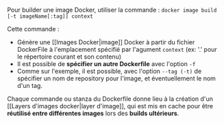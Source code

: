 
Pour builder une image Docker, utiliser la commande :
``docker image build [-t imageName[:tag]] context``

Cette commande :
- Génère une [[Images Docker|image]] Docker à partir du fichier DockerFile à l'emplacement spécifié par l'agument ``context`` (ex: '.' pour le répertoire courant et son contenu)
- Il est possible de **spécifier un autre Dockerfile** avec l'option ``-f``
- Comme sur l'exemple, il est possible, avec l'option ``--tag (-t)`` de spécifier un nom de repository pour l'image, et éventuellement le nom d'un tag.

Chaque commande ou stanza du Dockerfile donne lieu à la création d'un [[Layers d'images docker|layer d'image]], qui est mis en cache pour être **réutilisé entre différentes images** lors des **builds ultérieurs**.
